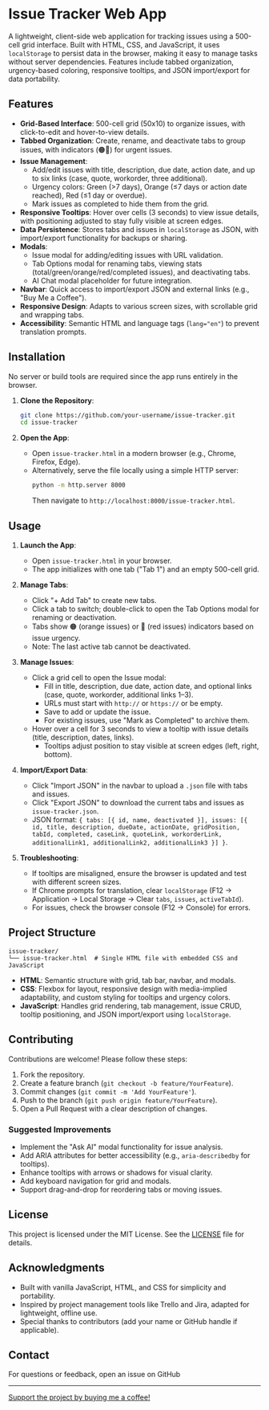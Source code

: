 # Issue Tracker Web App

A lightweight, client-side web application for tracking issues using a 500-cell grid interface. Built with HTML, CSS, and JavaScript, it uses `localStorage` to persist data in the browser, making it easy to manage tasks without server dependencies. Features include tabbed organization, urgency-based coloring, responsive tooltips, and JSON import/export for data portability.

## Features

- **Grid-Based Interface**: 500-cell grid (50x10) to organize issues, with click-to-edit and hover-to-view details.
- **Tabbed Organization**: Create, rename, and deactivate tabs to group issues, with indicators (🟠🔴) for urgent issues.
- **Issue Management**:
  - Add/edit issues with title, description, due date, action date, and up to six links (case, quote, workorder, three additional).
  - Urgency colors: Green (>7 days), Orange (≤7 days or action date reached), Red (≤1 day or overdue).
  - Mark issues as completed to hide them from the grid.
- **Responsive Tooltips**: Hover over cells (3 seconds) to view issue details, with positioning adjusted to stay fully visible at screen edges.
- **Data Persistence**: Stores tabs and issues in `localStorage` as JSON, with import/export functionality for backups or sharing.
- **Modals**:
  - Issue modal for adding/editing issues with URL validation.
  - Tab Options modal for renaming tabs, viewing stats (total/green/orange/red/completed issues), and deactivating tabs.
  - AI Chat modal placeholder for future integration.
- **Navbar**: Quick access to import/export JSON and external links (e.g., "Buy Me a Coffee").
- **Responsive Design**: Adapts to various screen sizes, with scrollable grid and wrapping tabs.
- **Accessibility**: Semantic HTML and language tags (`lang="en"`) to prevent translation prompts.

## Installation

No server or build tools are required since the app runs entirely in the browser.

1. **Clone the Repository**:
   ```bash
   git clone https://github.com/your-username/issue-tracker.git
   cd issue-tracker
   ```

2. **Open the App**:
   - Open `issue-tracker.html` in a modern browser (e.g., Chrome, Firefox, Edge).
   - Alternatively, serve the file locally using a simple HTTP server:
     ```bash
     python -m http.server 8000
     ```
     Then navigate to `http://localhost:8000/issue-tracker.html`.

## Usage

1. **Launch the App**:
   - Open `issue-tracker.html` in your browser.
   - The app initializes with one tab ("Tab 1") and an empty 500-cell grid.

2. **Manage Tabs**:
   - Click "+ Add Tab" to create new tabs.
   - Click a tab to switch; double-click to open the Tab Options modal for renaming or deactivation.
   - Tabs show 🟠 (orange issues) or 🔴 (red issues) indicators based on issue urgency.
   - Note: The last active tab cannot be deactivated.

3. **Manage Issues**:
   - Click a grid cell to open the Issue modal:
     - Fill in title, description, due date, action date, and optional links (case, quote, workorder, additional links 1–3).
     - URLs must start with `http://` or `https://` or be empty.
     - Save to add or update the issue.
     - For existing issues, use "Mark as Completed" to archive them.
   - Hover over a cell for 3 seconds to view a tooltip with issue details (title, description, dates, links).
     - Tooltips adjust position to stay visible at screen edges (left, right, bottom).

4. **Import/Export Data**:
   - Click "Import JSON" in the navbar to upload a `.json` file with tabs and issues.
   - Click "Export JSON" to download the current tabs and issues as `issue-tracker.json`.
   - JSON format: `{ tabs: [{ id, name, deactivated }], issues: [{ id, title, description, dueDate, actionDate, gridPosition, tabId, completed, caseLink, quoteLink, workorderLink, additionalLink1, additionalLink2, additionalLink3 }] }`.

5. **Troubleshooting**:
   - If tooltips are misaligned, ensure the browser is updated and test with different screen sizes.
   - If Chrome prompts for translation, clear `localStorage` (F12 → Application → Local Storage → Clear `tabs`, `issues`, `activeTabId`).
   - For issues, check the browser console (F12 → Console) for errors.

## Project Structure

```
issue-tracker/
└── issue-tracker.html  # Single HTML file with embedded CSS and JavaScript
```

- **HTML**: Semantic structure with grid, tab bar, navbar, and modals.
- **CSS**: Flexbox for layout, responsive design with media-implied adaptability, and custom styling for tooltips and urgency colors.
- **JavaScript**: Handles grid rendering, tab management, issue CRUD, tooltip positioning, and JSON import/export using `localStorage`.

## Contributing

Contributions are welcome! Please follow these steps:

1. Fork the repository.
2. Create a feature branch (`git checkout -b feature/YourFeature`).
3. Commit changes (`git commit -m 'Add YourFeature'`).
4. Push to the branch (`git push origin feature/YourFeature`).
5. Open a Pull Request with a clear description of changes.

### Suggested Improvements
- Implement the "Ask AI" modal functionality for issue analysis.
- Add ARIA attributes for better accessibility (e.g., `aria-describedby` for tooltips).
- Enhance tooltips with arrows or shadows for visual clarity.
- Add keyboard navigation for grid and modals.
- Support drag-and-drop for reordering tabs or moving issues.

## License

This project is licensed under the MIT License. See the [LICENSE](LICENSE) file for details.

## Acknowledgments

- Built with vanilla JavaScript, HTML, and CSS for simplicity and portability.
- Inspired by project management tools like Trello and Jira, adapted for lightweight, offline use.
- Special thanks to contributors (add your name or GitHub handle if applicable).

## Contact

For questions or feedback, open an issue on GitHub

---

[Support the project by buying me a coffee!](https://buymeacoffee.com/utools)
